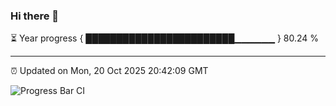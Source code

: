 ### Hi there 👋

⏳ Year progress { ████████████████████████▁▁▁▁▁▁ } 80.24 %

---

⏰ Updated on Mon, 20 Oct 2025 20:42:09 GMT

![Progress Bar CI](https://github.com/IshwaranRudhara/GIT-ACTION/workflows/Progress%20Bar%20CI/badge.svg)
